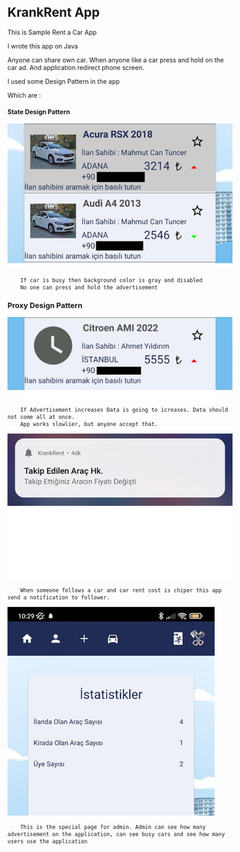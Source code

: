 # KrankRent App
This is Sample Rent a Car App 

I wrote this app on Java

Anyone can share own car. When anyone like a car press and hold on the car ad. And application redirect phone screen. 

I used some Design Pattern in the app

Which are :

#### State Design Pattern
![State](ilanlarState.png)
```
    If car is busy then background color is gray and disabled
    No one can press and hold the advertisement
```

### Proxy Design Pattern

![Proxy](ilanProxy.png)
```
    If Advertisement increases Data is going to icreases. Data should not come all at once.
    App works slowlier, but anyone accept that.
```

![Observer1](notification.png)
```
    When someone follows a car and car rent cost is chiper this app send a notification to follower.
```
![Observer2](observer.png)
```
    This is the special page for admin. Admin can see how many advertisement on the application, can see busy cars and see how many users use the application
```
